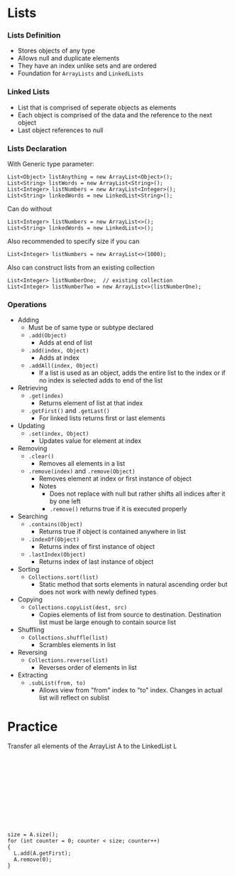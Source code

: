 # Lists
### Lists Definition
- Stores objects of any type
- Allows null and duplicate elements
- They have an index unlike sets and are ordered
- Foundation for `ArrayLists` and `LinkedLists`

### Linked Lists
- List that is comprised of seperate objects as elements
- Each object is comprised of the data and the reference to the next object
- Last object references to null

### Lists Declaration
With Generic type parameter:
```
List<Object> listAnything = new ArrayList<Object>();
List<String> listWords = new ArrayList<String>();
List<Integer> listNumbers = new ArrayList<Integer>();
List<String> linkedWords = new LinkedList<String>();
```
Can do without
```
List<Integer> listNumbers = new ArrayList<>();
List<String> linkedWords = new LinkedList<>();
```
Also recommended to specify size if you can
```
List<Integer> listNumbers = new ArrayList<>(1000);
```
Also can construct lists from an existing collection
```
List<Integer> listNumberOne;  // existing collection
List<Integer> listNumberTwo = new ArrayList<>(listNumberOne);
```
### Operations
- Adding
  - Must be of same type or subtype declared
  - `.add(Object)`
    - Adds at end of list
  - `.add(index, Object)`
    - Adds at index
  - `.addAll(index, Object)`
    - If a list is used as an object, adds the entire list to the index or if no index is selected adds to end of the list
- Retrieving
  - `.get(index)`
    - Returns element of list at that index
  - `.getFirst()` and `.getLast()`
    - For linked lists returns first or last elements
- Updating
  - `.set(index, Object)`
    - Updates value for element at index
- Removing
  - `.clear()`
    - Removes all elements in a list
  - `.remove(index)` and `.remove(Object)`
    - Removes element at index or first instance of object
    - Notes
      - Does not replace with null but rather shifts all indices after it by one left
      - `.remove()` returns true if it is executed properly
- Searching
  - `.contains(Object)`
    - Returns true if object is contained anywhere in list
  - `.indexOf(Object)`
    - Returns index of first instance of object
  - `.lastIndex(Object)`
    - Returns index of last instance of object
- Sorting
  - `Collections.sort(list)`
    - Static method that sorts elements in natural ascending order but does not work with newly defined types
- Copying
  - `Collections.copyList(dest, src)`
    - Copies elements of list from source to destination. Destination list must be large enough to contain source list
- Shuffling
  - `Collections.shuffle(list)`
    - Scrambles elements in list
- Reversing
  - `Collections.reverse(list)`
    - Reverses order of elements in list
- Extracting
  - `.subList(from, to)`
    - Allows view from "from" index to "to" index. Changes in actual list will reflect on sublist
    
# Practice
  Transfer all elements of the ArrayList A to the LinkedList L
  <br><br><br><br><br><br><br><br><br><br><br>
  ```
  size = A.size();
  for (int counter = 0; counter < size; counter++)
  {
    L.add(A.getFirst);
    A.remove(0);
  }
  ```
  
  
